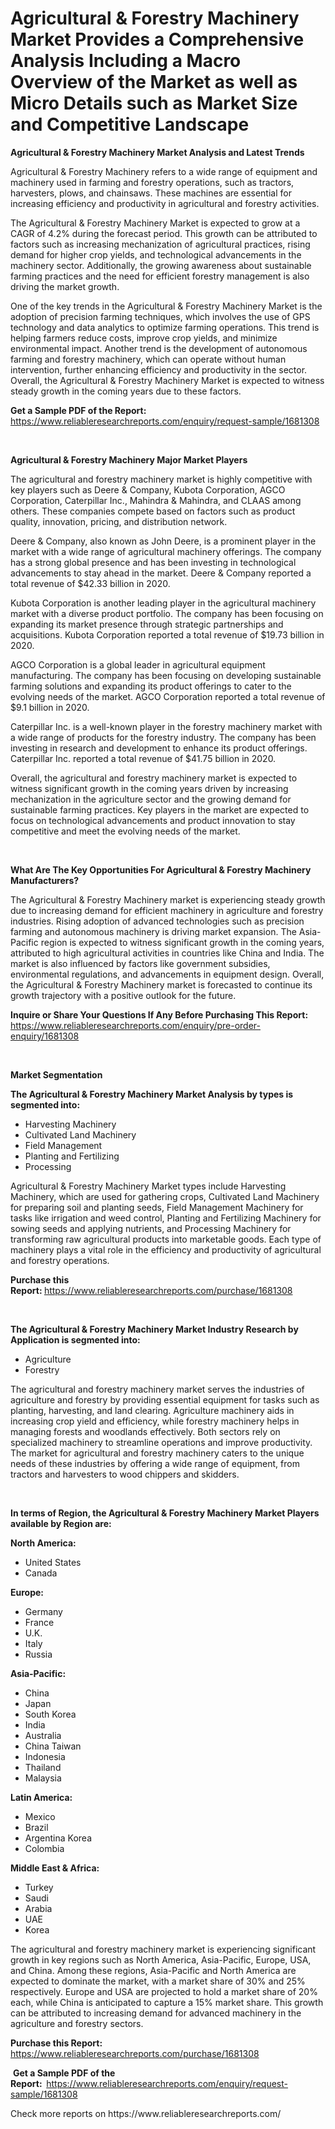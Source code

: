 <p><h1>Agricultural & Forestry Machinery Market Provides a Comprehensive Analysis Including a Macro Overview of the Market as well as Micro Details such as Market Size and Competitive Landscape</h1></p><p><strong>Agricultural & Forestry Machinery Market Analysis and Latest Trends</strong></p>
<p><p>Agricultural & Forestry Machinery refers to a wide range of equipment and machinery used in farming and forestry operations, such as tractors, harvesters, plows, and chainsaws. These machines are essential for increasing efficiency and productivity in agricultural and forestry activities.</p><p>The Agricultural & Forestry Machinery Market is expected to grow at a CAGR of 4.2% during the forecast period. This growth can be attributed to factors such as increasing mechanization of agricultural practices, rising demand for higher crop yields, and technological advancements in the machinery sector. Additionally, the growing awareness about sustainable farming practices and the need for efficient forestry management is also driving the market growth.</p><p>One of the key trends in the Agricultural & Forestry Machinery Market is the adoption of precision farming techniques, which involves the use of GPS technology and data analytics to optimize farming operations. This trend is helping farmers reduce costs, improve crop yields, and minimize environmental impact. Another trend is the development of autonomous farming and forestry machinery, which can operate without human intervention, further enhancing efficiency and productivity in the sector. Overall, the Agricultural & Forestry Machinery Market is expected to witness steady growth in the coming years due to these factors.</p></p>
<p><strong>Get a Sample PDF of the Report:&nbsp;</strong> <a href="https://www.reliableresearchreports.com/enquiry/request-sample/1681308">https://www.reliableresearchreports.com/enquiry/request-sample/1681308</a></p>
<p>&nbsp;</p>
<p><strong>Agricultural & Forestry Machinery Major Market Players</strong></p>
<p><p>The agricultural and forestry machinery market is highly competitive with key players such as Deere & Company, Kubota Corporation, AGCO Corporation, Caterpillar Inc., Mahindra & Mahindra, and CLAAS among others. These companies compete based on factors such as product quality, innovation, pricing, and distribution network.</p><p>Deere & Company, also known as John Deere, is a prominent player in the market with a wide range of agricultural machinery offerings. The company has a strong global presence and has been investing in technological advancements to stay ahead in the market. Deere & Company reported a total revenue of $42.33 billion in 2020.</p><p>Kubota Corporation is another leading player in the agricultural machinery market with a diverse product portfolio. The company has been focusing on expanding its market presence through strategic partnerships and acquisitions. Kubota Corporation reported a total revenue of $19.73 billion in 2020.</p><p>AGCO Corporation is a global leader in agricultural equipment manufacturing. The company has been focusing on developing sustainable farming solutions and expanding its product offerings to cater to the evolving needs of the market. AGCO Corporation reported a total revenue of $9.1 billion in 2020.</p><p>Caterpillar Inc. is a well-known player in the forestry machinery market with a wide range of products for the forestry industry. The company has been investing in research and development to enhance its product offerings. Caterpillar Inc. reported a total revenue of $41.75 billion in 2020.</p><p>Overall, the agricultural and forestry machinery market is expected to witness significant growth in the coming years driven by increasing mechanization in the agriculture sector and the growing demand for sustainable farming practices. Key players in the market are expected to focus on technological advancements and product innovation to stay competitive and meet the evolving needs of the market.</p></p>
<p>&nbsp;</p>
<p><strong>What Are The Key Opportunities For Agricultural & Forestry Machinery Manufacturers?</strong></p>
<p><p>The Agricultural & Forestry Machinery market is experiencing steady growth due to increasing demand for efficient machinery in agriculture and forestry industries. Rising adoption of advanced technologies such as precision farming and autonomous machinery is driving market expansion. The Asia-Pacific region is expected to witness significant growth in the coming years, attributed to high agricultural activities in countries like China and India. The market is also influenced by factors like government subsidies, environmental regulations, and advancements in equipment design. Overall, the Agricultural & Forestry Machinery market is forecasted to continue its growth trajectory with a positive outlook for the future.</p></p>
<p><strong>Inquire or Share Your Questions If Any Before Purchasing This Report:</strong> <a href="https://www.reliableresearchreports.com/enquiry/pre-order-enquiry/1681308">https://www.reliableresearchreports.com/enquiry/pre-order-enquiry/1681308</a></p>
<p>&nbsp;</p>
<p><strong>Market Segmentation</strong></p>
<p><strong>The Agricultural & Forestry Machinery Market Analysis by types is segmented into:</strong></p>
<p><ul><li>Harvesting Machinery</li><li>Cultivated Land Machinery</li><li>Field Management</li><li>Planting and Fertilizing</li><li>Processing</li></ul></p>
<p><p>Agricultural & Forestry Machinery Market types include Harvesting Machinery, which are used for gathering crops, Cultivated Land Machinery for preparing soil and planting seeds, Field Management Machinery for tasks like irrigation and weed control, Planting and Fertilizing Machinery for sowing seeds and applying nutrients, and Processing Machinery for transforming raw agricultural products into marketable goods. Each type of machinery plays a vital role in the efficiency and productivity of agricultural and forestry operations.</p></p>
<p><strong>Purchase this Report:&nbsp;</strong><a href="https://www.reliableresearchreports.com/purchase/1681308">https://www.reliableresearchreports.com/purchase/1681308</a></p>
<p>&nbsp;</p>
<p><strong>The Agricultural & Forestry Machinery Market Industry Research by Application is segmented into:</strong></p>
<p><ul><li>Agriculture</li><li>Forestry</li></ul></p>
<p><p>The agricultural and forestry machinery market serves the industries of agriculture and forestry by providing essential equipment for tasks such as planting, harvesting, and land clearing. Agriculture machinery aids in increasing crop yield and efficiency, while forestry machinery helps in managing forests and woodlands effectively. Both sectors rely on specialized machinery to streamline operations and improve productivity. The market for agricultural and forestry machinery caters to the unique needs of these industries by offering a wide range of equipment, from tractors and harvesters to wood chippers and skidders.</p></p>
<p>&nbsp;</p>
<p><strong>In terms of Region, the Agricultural & Forestry Machinery Market Players available by Region are:</strong></p>
<p>
    <p> <strong> North America: </strong>
        <ul>
            <li>United States</li>
            <li>Canada</li>
        </ul>
        </p> 
    <p> <strong> Europe: </strong>
        <ul>
            <li>Germany</li>
            <li>France</li>
            <li>U.K.</li>
            <li>Italy</li>
            <li>Russia</li>
        </ul>
        </p> 
    <p> <strong> Asia-Pacific: </strong>
        <ul>
            <li>China</li>
            <li>Japan</li>
            <li>South Korea</li>
            <li>India</li>
            <li>Australia</li>
            <li>China Taiwan</li>
            <li>Indonesia</li>
            <li>Thailand</li>
            <li>Malaysia</li>
        </ul>
        </p> 
    <p> <strong> Latin America: </strong>
        <ul>
            <li>Mexico</li>
            <li>Brazil</li>
            <li>Argentina Korea</li>
            <li>Colombia</li>
        </ul>
        </p> 
    <p> <strong> Middle East & Africa: </strong>
        <ul>
            <li>Turkey</li>
            <li>Saudi</li>
            <li>Arabia</li>
            <li>UAE</li>
            <li>Korea</li>
        </ul>
    </p>
    </p>
<p><p>The agricultural and forestry machinery market is experiencing significant growth in key regions such as North America, Asia-Pacific, Europe, USA, and China. Among these regions, Asia-Pacific and North America are expected to dominate the market, with a market share of 30% and 25% respectively. Europe and USA are projected to hold a market share of 20% each, while China is anticipated to capture a 15% market share. This growth can be attributed to increasing demand for advanced machinery in the agriculture and forestry sectors.</p></p>
<p><strong>Purchase this Report: </strong><a href="https://www.reliableresearchreports.com/purchase/1681308">https://www.reliableresearchreports.com/purchase/1681308</a></p>
<p>&nbsp;<strong>Get a Sample PDF of the Report:&nbsp;&nbsp;</strong><a href="https://www.reliableresearchreports.com/enquiry/request-sample/1681308">https://www.reliableresearchreports.com/enquiry/request-sample/1681308</a></p>
<p><strong></strong></p>
<p>Check more reports on https://www.reliableresearchreports.com/</p>